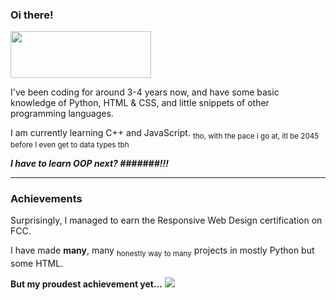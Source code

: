 <h3>Oi there!</h3>
<img height="75px" width="225px" src="https://komarev.com/ghpvc/?username=dacoder101&label=pog+views&color=green">
<p>I've been coding for around 3-4 years now, and have some basic knowledge of Python, HTML & CSS, and little snippets of other programming languages.</p>
<p>I am currently learning C++ and JavaScript. <sub>tho, with the pace i go at, itl be 2045 before I even get to data types tbh</sub></p>
<b><i>I have to learn OOP next? #######!!! </i></b>
<hr>
<h3>Achievements</h3>
<p>Surprisingly, I managed to earn the Responsive Web Design certification on FCC.</p>
<p>I have made <b>many</b>, many <sub>honestly way to many</sub> projects in mostly Python but some HTML.</p>
<b>But my proudest achievement yet...</b>
<img src="https://user-images.githubusercontent.com/107454678/220548624-031f674f-1698-4022-8837-f33c2b1f572b.png">
